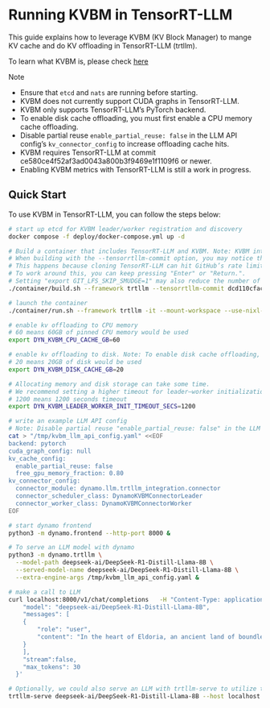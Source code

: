 <!--
SPDX-FileCopyrightText: Copyright (c) 2025 NVIDIA CORPORATION & AFFILIATES. All rights reserved.
SPDX-License-Identifier: Apache-2.0

Licensed under the Apache License, Version 2.0 (the "License");
you may not use this file except in compliance with the License.
You may obtain a copy of the License at

http://www.apache.org/licenses/LICENSE-2.0

Unless required by applicable law or agreed to in writing, software
distributed under the License is distributed on an "AS IS" BASIS,
WITHOUT WARRANTIES OR CONDITIONS OF ANY KIND, either express or implied.
See the License for the specific language governing permissions and
limitations under the License.
-->

# Running KVBM in TensorRT-LLM

This guide explains how to leverage KVBM (KV Block Manager) to mange KV cache and do KV offloading in TensorRT-LLM (trtllm).

To learn what KVBM is, please check [here](https://docs.nvidia.com/dynamo/latest/architecture/kvbm_intro.html)

> [!Note]
> - Ensure that `etcd` and `nats` are running before starting.
> - KVBM does not currently support CUDA graphs in TensorRT-LLM.
> - KVBM only supports TensorRT-LLM’s PyTorch backend.
> - To enable disk cache offloading, you must first enable a CPU memory cache offloading.
> - Disable partial reuse `enable_partial_reuse: false` in the LLM API config’s `kv_connector_config` to increase offloading cache hits.
> - KVBM requires TensorRT-LLM at commit ce580ce4f52af3ad0043a800b3f9469e1f1109f6 or newer.
> - Enabling KVBM metrics with TensorRT-LLM is still a work in progress.

## Quick Start

To use KVBM in TensorRT-LLM, you can follow the steps below:

```bash
# start up etcd for KVBM leader/worker registration and discovery
docker compose -f deploy/docker-compose.yml up -d

# Build a container that includes TensorRT-LLM and KVBM. Note: KVBM integration is only available in TensorRT-LLM commit dcd110cfac07e577ce01343c455917832b0f3d5e or newer.
# When building with the --tensorrtllm-commit option, you may notice that https://github.com keeps prompting for a username and password.
# This happens because cloning TensorRT-LLM can hit GitHub’s rate limit.
# To work around this, you can keep pressing "Enter" or "Return.".
# Setting "export GIT_LFS_SKIP_SMUDGE=1" may also reduce the number of prompts.
./container/build.sh --framework trtllm --tensorrtllm-commit dcd110cfac07e577ce01343c455917832b0f3d5e --enable-kvbm

# launch the container
./container/run.sh --framework trtllm -it --mount-workspace --use-nixl-gds

# enable kv offloading to CPU memory
# 60 means 60GB of pinned CPU memory would be used
export DYN_KVBM_CPU_CACHE_GB=60

# enable kv offloading to disk. Note: To enable disk cache offloading, you must first enable a CPU memory cache offloading.
# 20 means 20GB of disk would be used
export DYN_KVBM_DISK_CACHE_GB=20

# Allocating memory and disk storage can take some time.
# We recommend setting a higher timeout for leader–worker initialization.
# 1200 means 1200 seconds timeout
export DYN_KVBM_LEADER_WORKER_INIT_TIMEOUT_SECS=1200
```

```bash
# write an example LLM API config
# Note: Disable partial reuse "enable_partial_reuse: false" in the LLM API config’s "kv_connector_config" to increase offloading cache hits.
cat > "/tmp/kvbm_llm_api_config.yaml" <<EOF
backend: pytorch
cuda_graph_config: null
kv_cache_config:
  enable_partial_reuse: false
  free_gpu_memory_fraction: 0.80
kv_connector_config:
  connector_module: dynamo.llm.trtllm_integration.connector
  connector_scheduler_class: DynamoKVBMConnectorLeader
  connector_worker_class: DynamoKVBMConnectorWorker
EOF

# start dynamo frontend
python3 -m dynamo.frontend --http-port 8000 &

# To serve an LLM model with dynamo
python3 -m dynamo.trtllm \
  --model-path deepseek-ai/DeepSeek-R1-Distill-Llama-8B \
  --served-model-name deepseek-ai/DeepSeek-R1-Distill-Llama-8B \
  --extra-engine-args /tmp/kvbm_llm_api_config.yaml &

# make a call to LLM
curl localhost:8000/v1/chat/completions   -H "Content-Type: application/json"   -d '{
    "model": "deepseek-ai/DeepSeek-R1-Distill-Llama-8B",
    "messages": [
    {
        "role": "user",
        "content": "In the heart of Eldoria, an ancient land of boundless magic and mysterious creatures, lies the long-forgotten city of Aeloria. Once a beacon of knowledge and power, Aeloria was buried beneath the shifting sands of time, lost to the world for centuries. You are an intrepid explorer, known for your unparalleled curiosity and courage, who has stumbled upon an ancient map hinting at ests that Aeloria holds a secret so profound that it has the potential to reshape the very fabric of reality. Your journey will take you through treacherous deserts, enchanted forests, and across perilous mountain ranges. Your Task: Character Background: Develop a detailed background for your character. Describe their motivations for seeking out Aeloria, their skills and weaknesses, and any personal connections to the ancient city or its legends. Are they driven by a quest for knowledge, a search for lost familt clue is hidden."
    }
    ],
    "stream":false,
    "max_tokens": 30
  }'

# Optionally, we could also serve an LLM with trtllm-serve to utilize the KVBM feature.
trtllm-serve deepseek-ai/DeepSeek-R1-Distill-Llama-8B --host localhost --port 8001 --backend pytorch --extra_llm_api_options /tmp/kvbm_llm_api_config.yaml

```
